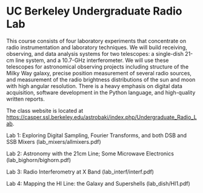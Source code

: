 UC Berkeley Undergraduate Radio Lab
=======

This course consists of four laboratory experiments that concentrate on radio instrumentation and laboratory techniques. We will build receiving, observing, and data analysis systems for two telescopes: a single-dish 21-cm line system, and a 10.7-GHz interferometer. We will use these telescopes for astronomical observing projects including structure of the Milky Way galaxy, precise position measurement of several radio sources, and measurement of the radio brightness distributions of the sun and moon with high angular resolution. There is a heavy emphasis on digital data acquisition, software development in the Python language, and high-quality written reports.

The class website is located at https://casper.ssl.berkeley.edu/astrobaki/index.php/Undergraduate_Radio_Lab.

Lab 1: Exploring Digital Sampling, Fourier Transforms, and both DSB and SSB Mixers (lab\_mixers/allmixers.pdf)

Lab 2: Astronomy with the 21cm Line; Some Microwave Electronics (lab\_bighorn/bighorn.pdf)

Lab 3: Radio Interferometry at X Band (lab\_interf/interf.pdf)

Lab 4: Mapping the HI Line: the Galaxy and Supershells (lab\_dish/HI1.pdf)



